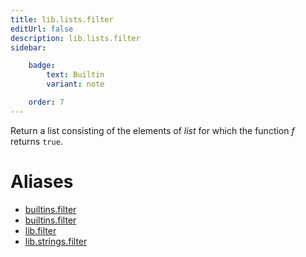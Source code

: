 ```yaml
---
title: lib.lists.filter
editUrl: false
description: lib.lists.filter
sidebar:

    badge:
        text: Builtin
        variant: note

    order: 7
---
```


Return a list consisting of the elements of *list* for which the
function *f* returns `true`.


# Aliases

- [builtins.filter](/nix-doc-comments/reference/builtins/builtins-filter)
- [builtins.filter](/nix-doc-comments/reference/builtins/builtins-filter)
- [lib.filter](/nix-doc-comments/reference/lib/lib-filter)
- [lib.strings.filter](/nix-doc-comments/reference/lib/strings/lib-strings-filter)


